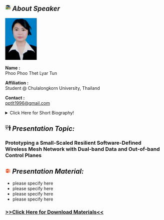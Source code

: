 ## <img width="3.5%" src="/Agenda/picture/biblio.png" /><link rel="stylesheet" type="text/css" media="all" href="./css/logo.css"/> <i class = "fa fa-handshake-p" aria-hidden="true">About Speaker</i> 

<img width="20%" alt="your_picture" src ="/Presentation_program/10_Prototyping_Small-Scaled_SDWMN/picture/Ms.Phoo Phoo Thet Lyar Tun.jpg" />

**Name :**<br>Phoo Phoo Thet Lyar Tun

**Affiliation :**<br> Student @ Chulalongkorn University, Thailand

**Contact :**<br>pptlt1996@gmail.com

<details>
    <summary>Click Here for Short Biography!</summary>
    Phoo Phoo Thet Lyar Tun joined University of Information Technology (UIT), Yangon,Myanmar from 2013 to 2017 and achieved the Bachelor of Computer Technology(B.C.Tech) specialized in Communication and Networking. Then, she received the CU-ASEAN scholarship given by Chulalongkorn University, Thailand for her Master’s Degree from 2018 to 2020.Therefore, she becomes one of the master’s students of Wireless Network and Future Internet Research Group (WIFUN), Department of Electrical Engineering, Chulalongkorn University,Thailand. In 2019, she went to Gwangju Institute of Science and Technology (GIST), South Korea as a GIP intern for the cooperative research sponsored by Asi@Connect's Data-Centric IoT Cloud Service Platform for Smart Communities (IoTcloudServe@TEIN) Project.
</details>

## <img width="3.5%" src="/Agenda/picture/present.png" /><link rel="stylesheet" type="text/css" media="all" href="./css/logo.css"/> <i class = "fa fa-handshake-p" aria-hidden="true">Presentation Topic:</i>
<h3> Prototyping a Small-Scaled Resilient Software-Defined Wireless Mesh Network with Dual-band Data and Out-of-band Control Planes</h3>

## <img width="3.5%" src="/Agenda/picture/material.png" /><link rel="stylesheet" type="text/css" media="all" href="./css/logo.css"/> <i class = "fa fa-handshake-p" aria-hidden="true">Presentation Material:</i>
- please specify here <br>
- please specify here <br>
- please specify here <br>
- please specify here <br>
<h3><a href="/Presentation_program/10_Prototyping_Small-Scaled_SDWMN/presentation_material">>>Click Here for Download Materials<<</a></h3>
